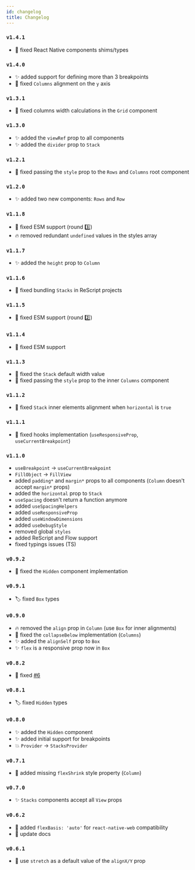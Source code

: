 ```yaml
---
id: changelog
title: Changelog
---
```


### `v1.4.1`

- 🐛 fixed React Native components shims/types

### `v1.4.0`

- ✨ added support for defining more than 3 breakpoints
- 🐛 fixed `Columns` alignment on the `y` axis

### `v1.3.1`

- 🐛 fixed columns width calculations in the `Grid` component

### `v1.3.0`

- ✨ added the `viewRef` prop to all components
- ✨ added the `divider` prop to `Stack`

### `v1.2.1`

- 🐛 fixed passing the `style` prop to the `Rows` and `Columns` root component

### `v1.2.0`

- ✨ added two new components: `Rows` and `Row`

### `v1.1.8`

- 🐛 fixed ESM support (round 3️⃣)
- 🔥 removed redundant `undefined` values in the styles array

### `v1.1.7`

- ✨ added the `height` prop to `Column`

### `v1.1.6`

- 🐛 fixed bundling `Stacks` in ReScript projects

### `v1.1.5`

- 🐛 fixed ESM support (round 2️⃣)

### `v1.1.4`

- 🐛 fixed ESM support

### `v1.1.3`

- 🐛 fixed the `Stack` default width value
- 🐛 fixed passing the `style` prop to the inner `Columns` component

### `v1.1.2`

- 🐛 fixed `Stack` inner elements alignment when `horizontal` is `true`

### `v1.1.1`

- 🐛 fixed hooks implementation (`useResponsiveProp`, `useCurrentBreakpoint`)

### `v1.1.0`

- `useBreakpoint` → `useCurrentBreakpoint`
- `FillObject` → `FillView`
- added `padding*` and `margin*` props to all components (`Column` doesn't accept `margin*` props)
- added the `horizontal` prop to `Stack`
- `useSpacing` doesn't return a function anymore
- added `useSpacingHelpers`
- added `useResponsiveProp`
- added `useWindowDimensions`
- added `useDebugStyle`
- removed global `styles`
- added ReScript and Flow support
- fixed typings issues (TS)

### `v0.9.2`

- 🐛 fixed the `Hidden` component implementation

### `v0.9.1`

- 🏷️ fixed `Box` types

### `v0.9.0`

- 🔥 removed the `align` prop in `Column` (use `Box` for inner alignments)
- 🐛 fixed the `collapseBelow` implementation (`Columns`)
- ✨ added the `alignSelf` prop to `Box`
- ✨ `flex` is a responsive prop now in `Box`

### `v0.8.2`

- 🐛 fixed [#6](https://github.com/mobily/stacks/issues/6)

### `v0.8.1`

- 🏷️ fixed `Hidden` types

### `v0.8.0`

- ✨ added the `Hidden` component
- ✨ added initial support for breakpoints
- 💥 `Provider` → `StacksProvider`

### `v0.7.1`

- 🐛 added missing `flexShrink` style property (`Column`)
### `v0.7.0`

- ✨ `Stacks` components accept all `View` props

### `v0.6.2`

- 🔧 added `flexBasis: 'auto'` for `react-native-web` compatibility
- 📝 update docs

### `v0.6.1`

- 🔧 use `stretch` as a default value of the `alignX/Y` prop
